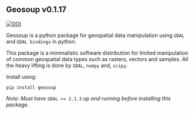 ## Geosoup v0.1.17

[![DOI](https://zenodo.org/badge/DOI/10.5281/zenodo.3740462.svg)](https://doi.org/10.5281/zenodo.3740462)

Geosoup is a python package for geospatial data manipulation using `GDAL` and `GDAL bindings` in python.

This package is a minimalistic software distribution for limited manipulation of common geospatial data types such as rasters, vectors and samples. All the heavy lifting is done by `GDAL`, `numpy` and, `scipy`. 

Install using:

`pip install geosoup`


_Note: Must have_ `GDAL >= 2.1.3` _up and running before installing this package._
